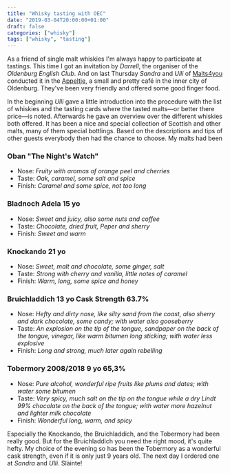 ```yaml
---
title: "Whisky tasting with OEC"
date: "2019-03-04T20:00:00+01:00"
draft: false
categories: ["whisky"]
tags: ["whisky", "tasting"]
---
```


As a friend of single malt whiskies I'm always happy to participate at tastings. This time I got an invitation by *Darrell*, the organiser of the *Oldenburg English Club*. And on last Thursday *Sandra* and *Ulli* of [Malts4you](https://www.malts4you.com/) conducted it in the [Appeltje](https://www.appeltje-oldenburg.de/), a small and pretty café in the inner city of Oldenburg. They've been very friendly and offered some good finger food.

In the beginning *Ulli* gave a little introduction into the procedure with the list of whiskies and the tasting cards where the tasted malts—or better there price—is noted. Afterwards he gave an overview over the different whiskies both offered. It has been a nice and special collection of Scottish and other malts, many of them special bottlings. Based on the descriptions and tips of other guests everybody then had the chance to choose. My malts had been

### Oban "The Night's Watch"

- Nose: _Fruity with aromas of orange peel and cherries_
- Taste: _Oak, caramel, some salt and spice_
- Finish: _Caramel and some spice, not too long_
  
### Bladnoch Adela 15 yo

- Nose: _Sweet and juicy, also some nuts and coffee_
- Taste: _Chocolate, dried fruit, Peper and sherry_
- Finish: _Sweet and warm_
  
### Knockando 21 yo

- Nose: _Sweet, malt and chocolate, some ginger, salt_
- Taste: _Strong with cherry and vanilla, little notes of caramel_
- Finish: _Warm, long, some spice and honey_

### Bruichladdich 13 yo Cask Strength 63.7%

- Nose: _Hefty and dirty nose, like silty sand from the coast, also sherry and dark chocolate, some candy; with water also gooseberry_
- Taste: _An explosion on the tip of the tongue, sandpaper on the back of the tongue, vinegar, like warm bitumen long sticking; with water less explosive_
- Finish: _Long and strong, much later again rebelling_

### Tobermory 2008/2018 9 yo 65,3%

- Nose: _Pure alcohol, wonderful  ripe fruits like plums and dates; with water some bitumen_
- Taste: _Very  spicy, much salt on the tip on the tongue while a dry Lindt 99% chocolate on the back of the tongue; with water more hazelnut and lighter milk chocolate_
- Finish: _Wonderful long, warm, and spicy_

Especially the Knockando, the Bruichladdich, and the Tobermory had been really good. But for the Bruichladdich you need the right mood, it's quite hefty. My choice of the evening so has been the Tobermory as a wonderful cask strength, even if it is only just 9 years old. The next day I ordered one at *Sandra* and *Ulli*. Slàinte!

